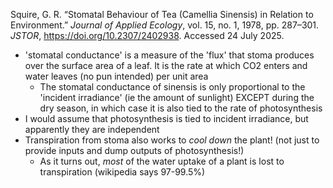 Squire, G. R. “Stomatal Behaviour of Tea (Camellia Sinensis) in Relation to Environment.” _Journal of Applied Ecology_, vol. 15, no. 1, 1978, pp. 287–301. _JSTOR_, https://doi.org/10.2307/2402938. Accessed 24 July 2025.

- 'stomatal conductance' is a measure of the 'flux' that stoma produces over the surface area of a leaf. It is the rate at which CO2 enters and water leaves (no pun intended) per unit area
	- The stomatal conductance of sinensis is only proportional to the 'incident irradiance' (ie the amount of sunlight) EXCEPT during the dry season, in which case it is also tied to the rate of photosynthesis
- I would assume that photosynthesis is tied to incident irradiance, but apparently they are independent
- Transpiration from stoma also works to _cool down_ the plant! (not just to provide inputs and dump outputs of photosynthesis!) 
	- As it turns out, _most_ of the water uptake of a plant is lost to transpiration (wikipedia says 97-99.5%)